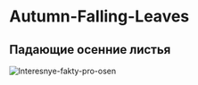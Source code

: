 # Autumn-Falling-Leaves

## Падающие осенние листья 
 
![Interesnye-fakty-pro-osen](https://user-images.githubusercontent.com/56477695/147602960-f63d1b28-4f06-4c2e-8d3d-816e1fdcdcbb.jpg)
